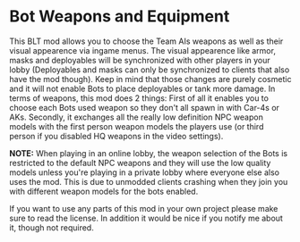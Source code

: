 # Bot Weapons and Equipment
This BLT mod allows you to choose the Team AIs weapons as well as their visual appearence via ingame menus. The visual appearence like armor, masks and deployables will be synchronized with other players in your lobby (Deployables and masks can only be synchronized to clients that also have the mod though). Keep in mind that those changes are purely cosmetic and it will not enable Bots to place deployables or tank more damage. In terms of weapons, this mod does 2 things: First of all it enables you to choose each Bots used weapon so they don't all spawn in with Car-4s or AKs. Secondly, it exchanges all the really low definition NPC weapon models with the first person weapon models the players use (or third person if you disabled HQ weapons in the video settings).

**NOTE:** When playing in an online lobby, the weapon selection of the Bots is restricted to the default NPC weapons and they will use the low quality models unless you're playing in a private lobby where everyone else also uses the mod. This is due to unmodded clients crashing when they join you with different weapon models for the bots enabled.

If you want to use any parts of this mod in your own project please make sure to read the license. In addition it would be nice if you notify me about it, though not required.